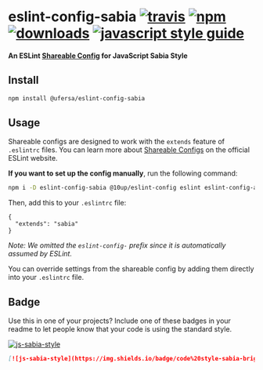 # eslint-config-sabia [![travis][travis-image]][travis-url] [![npm][npm-image]][npm-url] [![downloads][downloads-image]][downloads-url] [![javascript style guide][sabia-image]][sabia-url]

[travis-image]: https://img.shields.io/travis/ufersa/eslint-config-sabia/master.svg
[travis-url]: https://travis-ci.org/ufersa/eslint-config-sabia
[npm-image]: https://img.shields.io/npm/v/eslint-config-sabia.svg
[npm-url]: https://www.npmjs.com/package/@ufersa/eslint-config-sabia
[downloads-image]: https://img.shields.io/npm/dm/eslint-config-sabia.svg
[downloads-url]: https://www.npmjs.com/package/@ufersa/eslint-config-sabia
[sabia-image]: https://img.shields.io/badge/code_style-sabia-brightgreen.svg
[sabia-url]: https://www.npmjs.com/package/@ufersa/eslint-config-sabia

#### An ESLint [Shareable Config](http://eslint.org/docs/developer-guide/shareable-configs) for **JavaScript Sabia Style**

## Install

```bash
npm install @ufersa/eslint-config-sabia
```

## Usage

Shareable configs are designed to work with the `extends` feature of `.eslintrc` files.
You can learn more about
[Shareable Configs](http://eslint.org/docs/developer-guide/shareable-configs) on the
official ESLint website.

**If you want to set up the config manually**, run the following command:

```bash
npm i -D eslint-config-sabia @10up/eslint-config eslint eslint-config-airbnb eslint-config-airbnb-base eslint-config-prettier eslint-plugin-cypress eslint-plugin-import eslint-plugin-jest eslint-plugin-jsdoc eslint-plugin-jsx-a11y eslint-plugin-prettier eslint-plugin-react eslint-plugin-react-hooks prettier tape babel-eslint
```

Then, add this to your `.eslintrc` file:

```
{
  "extends": "sabia"
}
```

*Note: We omitted the `eslint-config-` prefix since it is automatically assumed by ESLint.*

You can override settings from the shareable config by adding them directly into your
`.eslintrc` file.

## Badge

Use this in one of your projects? Include one of these badges in your readme to
let people know that your code is using the standard style.

[![js-sabia-style](https://img.shields.io/badge/code%20style-sabia-brightgreen.svg)](https://www.npmjs.com/package/@ufersa/eslint-config-sabia)

```markdown
[![js-sabia-style](https://img.shields.io/badge/code%20style-sabia-brightgreen.svg)](https://www.npmjs.com/package/@ufersa/eslint-config-sabia)
```

